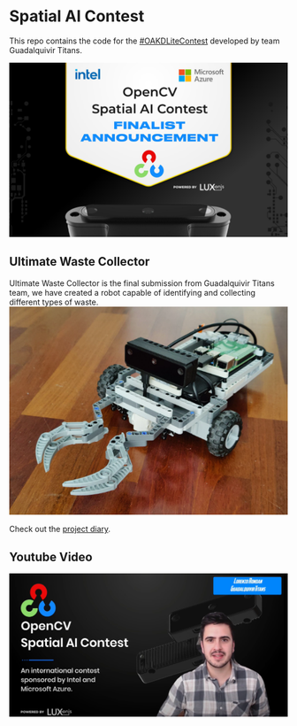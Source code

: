 # Spatial AI Contest

This repo contains the code for the [#OAKDLiteContest](https://opencv.org/opencv-spatial-ai-contest/) developed by team Guadalquivir Titans.

![Guadalquivir Titans](media/announcement.jpg)

## Ultimate Waste Collector
Ultimate Waste Collector is the final submission from Guadalquivir Titans team, we have created a robot capable of identifying and collecting different types of waste.
![Ultimate Waste Collector](media/final-version.png)

Check out the [project diary](diary/project_diary.md).
## Youtube Video

[![Youtube Demo](media/youtube-video.png)](https://www.youtube.com/watch?v=FMoHMIvHhlg)




